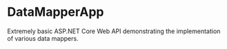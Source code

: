 # DataMapperApp
Extremely basic ASP.NET Core Web API demonstrating the implementation of various data mappers.
